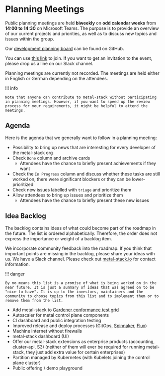 # Planning Meetings

Public planning meetings are held **biweekly** on **odd calendar weeks** from **14:00 to 14:30** on Microsoft Teams. The purpose is to provide an overview of our current projects and priorities, as well as to discuss new topics and issues within the group.

Our [development planning board](https://github.com/orgs/metal-stack/projects/34) can be found on GitHub.

You can use [this link](https://teams.microsoft.com/l/meetup-join/19%3ameeting_ZTVmNWFkYjYtMzVmYi00ZTMxLTk5ZTUtMGFjYjU2OTk0MjQz%40thread.v2/0?context=%7b%22Tid%22%3a%22f9d9b921-8f78-466d-95fd-4495e73d8d65%22%2c%22Oid%22%3a%228ac2a791-e637-4a90-8505-0a1ee175ebfc%22%7d) to join. If you want to get an invitation to the event, please drop us a line on our Slack channel.

Planning meetings are currently not recorded. The meetings are held either in English or German depending on the attendees.

!!! info

    Note that anyone can contribute to metal-stack without participating in planning meetings. However, if you want to speed up the review process for your requirements, it might be helpful to attend the meetings.

## Agenda

Here is the agenda that we generally want to follow in a planning meeting:

- Possibility to bring up news that are interesting for every developer of the metal-stack org
- Check `Done` column and archive cards
  - Attendees have the chance to briefly present achievements if they want
- Check the `In Progress` column and discuss whether these tasks are still worked on, there were significant blockers or they can be lower-prioritized
- Check new issues labelled with `triage` and prioritize them
- Allow attendees to bring up issues and prioritize them
  - Attendees have the chance to briefly present these new issues

## Idea Backlog

The backlog contains ideas of what could become part of the roadmap in the future. The list is ordered alphabetically. Therefore, the order does not express the importance or weight of a backlog item.

We incorporate community feedback into the roadmap. If you think that important points are missing in the backlog, please share your ideas with us. We have a Slack channel. Please check out [metal-stack.io](https://metal-stack.io) for contact information.

!!! danger

    By no means this list is a promise of what is being worked on in the near future. It is just a summary of ideas that was agreed on to be "nice to have". It is up to the investors, maintainers and the community to choose topics from this list and to implement them or to remove them from the list.

- Add metal-stack to [Gardener conformance test grid](https://testgrid.k8s.io/gardener-all)
- Autoscaler for metal control plane components
- CI dashboard and public integration testing
- Improved release and deploy processes (GitOps, [Spinnaker](https://spinnaker.io/), [Flux](https://fluxcd.io/))
- Machine internet without firewalls
- metal-stack dashboard (UI)
- Offer our metal-stack extensions as enterprise products (accounting, cluster-api, S3) (neither of them will ever be required for running metal-stack, they just add extra value for certain enterprises)
- Partition managed by Kubernetes (with Kubelets joining the control plane cluster)
- Public offering / demo playground
